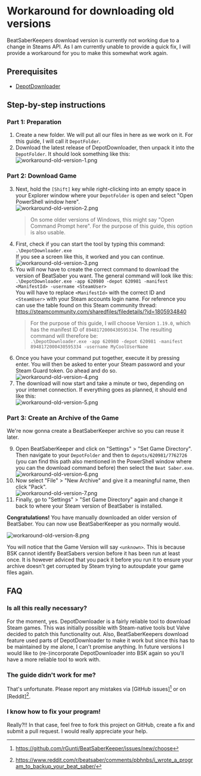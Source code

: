 ﻿---
permalink: /help/download-old-versions
---

# Workaround for downloading old versions
BeatSaberKeepers download version is currently not working due to a change in
Steams API. As I am currently unable to provide a quick fix, I will provide a
workaround for you to make this somewhat work again.

## Prerequisites
- [DepotDownloader](https://github.com/SteamRE/DepotDownloader/releases)

## Step-by-step instructions
### Part 1: Preparation
1. Create a new folder. We will put all our files in here as we work on it.
   For this guide, I will call it `DepotFolder`.
2. Download the latest release of DepotDownloader, then unpack it into the
   `DepotFolder`. It should look something like this:<br>
   ![workaround-old-version-1.png](./workaround-old-version-1.png)

### Part 2: Download Game
3. Next, hold the `[Shift]` key while right-clicking into an empty space in
   your Explorer window where your `DepotFolder` is open and select
   "Open PowerShell window here".<br>
   ![workaround-old-version-2.png](./workaround-old-version-2.png)
   > On some older versions of Windows, this might say "Open Command Prompt here".
   > For the purpose of this guide, this option is also usable.
5. First, check if you can start the tool by typing this command:<br>
   `.\DepotDownloader.exe`<br>
   If you see a screen like this, it worked and you can continue.<br>
   ![workaround-old-version-3.png](./workaround-old-version-3.png)
6. You will now have to create the correct command to download the version of
   BeatSaber you want. The general command will look like this:<br>
   `.\DepotDownloader.exe -app 620980 -depot 620981 -manifest <ManifestId> -username <SteamUser>`<br>
   You will have to replace `<ManifestId>` with the correct ID and 
   `<SteamUser>` with your Steam accounts login name. For reference you
   can use the table found on this Steam community thread:
   https://steamcommunity.com/sharedfiles/filedetails/?id=1805934840
   > For the purpose of this guide, I will choose Version `1.19.0`, which has the
   > manifest ID of `8948172000430595334`.
   > The resulting command will therefore be:<br>
   > `.\DepotDownloader.exe -app 620980 -depot 620981 -manifest 8948172000430595334 -username MyCoolUserName`
7. Once you have your command put together, execute it by pressing enter. You will
   then be asked to enter your Steam password and your Steam Guard token. Go ahead
   and do so.<br>
   ![workaround-old-version-4.png](./workaround-old-version-4.png)
8. The download will now start and take a minute or two, depending on your internet connection.
   If everything goes as planned, it should end like this:<br>
   ![workaround-old-version-5.png](./workaround-old-version-5.png)

### Part 3: Create an Archive of the Game
We're now gonna create a BeatSaberKeeper archive so you can reuse it later.

9. Open BeatSaberKeeper and click on "Settings" > "Set Game Directory". Then navigate
   to your `DepotFolder` and then to `depots/620981/7762726` (you can find this path
   also mentioned in the PowerShell window where you can the download command before)
   then select the `Beat Saber.exe`.<br>
   ![workaround-old-version-6.png](./workaround-old-version-6.png)
10. Now select "File" > "New Archive" and give it a meaningful name, then click "Pack".<br>
    ![workaround-old-version-7.png](./workaround-old-version-7.png)
11. Finally, go to "Settings" > "Set Game Directory" again and change it back to where
    your Steam version of BeatSaber is installed.

**Congratulations!** You have manually downloaded an older version of BeatSaber.
You can now use BeatSaberKeeper as you normally would.

![workaround-old-version-8.png](./workaround-old-version-8.png)

You will notice that the Game Version will say `<unknown>`. This is because BSK cannot
identify BeatSabers version before it has been run at least once. It is however adviced
that you pack it before you run it to ensure your archive doesn't get corrupted by Steam
trying to autoupdate your game files again.

## FAQ
### Is all this really necessary?
For the moment, yes. DepotDownloader is a fairly reliable tool to download Steam games.
This was initially possible with Steam-native tools but Valve decided to patch this
functionality out. Also, BeatSaberKeepers download feature used parts of DepotDownloader
to make it work but since this has to be maintained by me alone, I can't promise anything.
In future versions I would like to (re-)incorporate DepotDownloader into BSK again so
you'll have a more reliable tool to work with.

### The guide didn't work for me?
That's unfortunate. Please report any mistakes via [GitHub issues][^1] or on [Reddit][^2].

### I know how to fix your program!
Really?!! In that case, feel free to fork this project on GitHub, create a fix and submit
a pull request. I would really appreciate your help.

[^1]: https://github.com/rGunti/BeatSaberKeeper/issues/new/choose
[^2]: https://www.reddit.com/r/beatsaber/comments/pbhnbs/i_wrote_a_program_to_backup_your_beat_saber/
